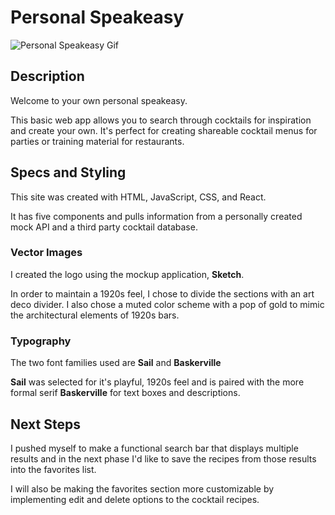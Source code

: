 # Personal Speakeasy

![Personal Speakeasy Gif](src/components/images/PersonalSpeakeasy.gif)

## Description

Welcome to your own personal speakeasy. 

This basic web app allows you to search through cocktails for inspiration and create your own. It's perfect for creating shareable cocktail menus for parties or training material for restaurants.

## Specs and Styling

This site was created with HTML, JavaScript, CSS, and React. 

It has five components and pulls information from a personally created mock API and a third party cocktail database.

### Vector Images 

I created the logo using the mockup application, **Sketch**.

In order to maintain a 1920s feel, I chose to divide the sections with an art deco divider. I also chose a muted color scheme with a pop of gold to mimic the architectural elements of 1920s bars. 

### Typography 

The two font families used are **Sail** and **Baskerville**

**Sail** was selected for it's playful, 1920s feel and is paired with the more formal serif **Baskerville** for text boxes and descriptions.

## Next Steps

I pushed myself to make a functional search bar that displays multiple results and in the next phase I'd like to save the recipes from those results into the favorites list. 

I will also be making the favorites section more customizable by implementing edit and delete options to the cocktail recipes.